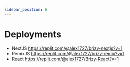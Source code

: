 ```yaml
---
sidebar_position: 6
---
```


# Deployments
- NextJS https://replit.com/@alex1727/brizy-nextjs?v=1
- RemixJS https://replit.com/@alex1727/brizy-remix?v=1
- React https://replit.com/@alex1727/Brizy-React?v=1
